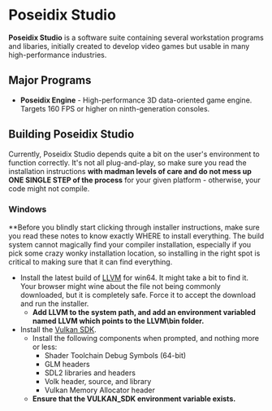 # Poseidix Studio

**Poseidix Studio** is a software suite containing several workstation programs and libaries, initially created to develop video games but usable in many high-performance industries.

## Major Programs
- **Poseidix Engine** - High-performance 3D data-oriented game engine. Targets 160 FPS or higher on ninth-generation consoles.

## Building Poseidix Studio
Currently, Poseidix Studio depends quite a bit on the user's environment to function correctly. It's not all plug-and-play, so make sure you read the installation instructions **with madman levels of care and do not mess up ONE SINGLE STEP of the process** for your given platform - otherwise, your code might not compile.

### Windows
**Before you blindly start clicking through installer instructions, make sure you read these notes to know exactly WHERE to install everything. The build system cannot magically find your compiler installation, especially if you pick some crazy wonky installation location, so installing in the right spot is critical to making sure that it can find everything.
- Install the latest build of [LLVM](https://github.com/llvm/llvm-project/releases) for win64. It might take a bit to find it. Your browser might wine about the file not being commonly downloaded, but it is completely safe. Force it to accept the download and run the installer.
    - **Add LLVM to the system path, and add an environment variabled named LLVM which points to the LLVM\bin folder.**
- Install the [Vulkan SDK](https://vulkan.lunarg.com/sdk/home).
    - Install the following components when prompted, and nothing more or less:
        - Shader Toolchain Debug Symbols (64-bit)
        - GLM headers
        - SDL2 libraries and headers
        - Volk header, source, and library
        - Vulkan Memory Allocator header
    - **Ensure that the VULKAN_SDK environment variable exists.**